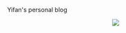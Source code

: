Yifan's personal blog


<div align="center">
<a href="https://clustrmaps.com/site/1bqgy" title="Visit tracker"><img src="//www.clustrmaps.com/map_v2.png?d=Yb9V_k_ECzoks-zfgOhY0hfdgXRA-fEeX4MocOF_Of8&cl=ffffff"></a> 
</div>